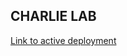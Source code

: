 ## CHARLIE LAB

[Link to active deployment](https://www.garrettdodd.tech/CIS-376/CHARLIE-LAB/index.html)
